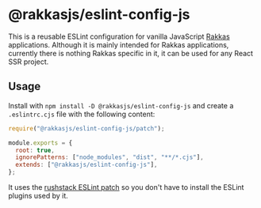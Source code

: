 # @rakkasjs/eslint-config-js

This is a reusable ESLint configuration for vanilla JavaScript [Rakkas](https://rakkasjs.org) applications. Although it is mainly intended for Rakkas applications, currently there is nothing Rakkas specific in it, it can be used for any React SSR project.

## Usage

Install with `npm install -D @rakkasjs/eslint-config-js` and create a `.eslintrc.cjs` file with the following content:

```js
require("@rakkasjs/eslint-config-js/patch");

module.exports = {
  root: true,
  ignorePatterns: ["node_modules", "dist", "**/*.cjs"],
  extends: ["@rakkasjs/eslint-config-js"],
};
```

It uses the [rushstack ESLint patch](https://www.npmjs.com/package/@rushstack/eslint-patch) so you don't have to install the ESLint plugins used by it.
